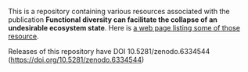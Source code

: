 This is a repository containing various resources associated with the publication **Functional diversity can facilitate the collapse of an undesirable ecosystem state**. Here is [a web page listing some of those resource](https://uzh-peg.github.io/diversity_envresp1/index.html).

Releases of this repository have DOI 10.5281/zenodo.6334544 (https://doi.org/10.5281/zenodo.6334544)
